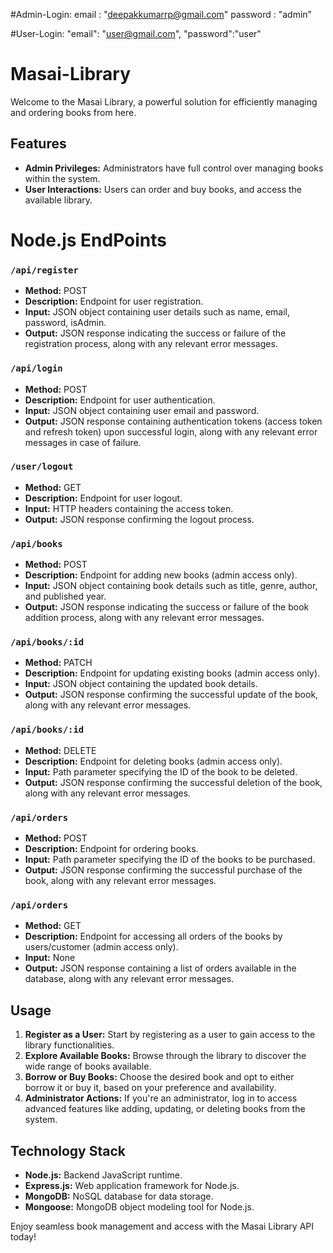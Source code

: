 
#Admin-Login:
  email : "deepakkumarrp@gmail.com"
  password : "admin"

#User-Login:
    "email": "user@gmail.com",
    "password":"user"

# Masai-Library

Welcome to the Masai Library, a powerful solution for efficiently managing and ordering books from here.

## Features

- **Admin Privileges:** Administrators have full control over managing books within the system.
- **User Interactions:** Users can order and buy books, and access the available library.

# Node.js EndPoints


### `/api/register`

- **Method:** POST
- **Description:** Endpoint for user registration.
- **Input:** JSON object containing user details such as name, email, password, isAdmin.
- **Output:** JSON response indicating the success or failure of the registration process, along with any relevant error messages.

### `/api/login`

- **Method:** POST
- **Description:** Endpoint for user authentication.
- **Input:** JSON object containing user email and password.
- **Output:** JSON response containing authentication tokens (access token and refresh token) upon successful login, along with any relevant error messages in case of failure.

### `/user/logout`

- **Method:** GET
- **Description:** Endpoint for user logout.
- **Input:** HTTP headers containing the access token.
- **Output:** JSON response confirming the logout process.

### `/api/books`

- **Method:** POST
- **Description:** Endpoint for adding new books (admin access only).
- **Input:** JSON object containing book details such as title, genre, author, and published year.
- **Output:** JSON response indicating the success or failure of the book addition process, along with any relevant error messages.

### `/api/books/:id`

- **Method:** PATCH
- **Description:** Endpoint for updating existing books (admin access only).
- **Input:** JSON object containing the updated book details.
- **Output:** JSON response confirming the successful update of the book, along with any relevant error messages.

### `/api/books/:id`

- **Method:** DELETE
- **Description:** Endpoint for deleting books (admin access only).
- **Input:** Path parameter specifying the ID of the book to be deleted.
- **Output:** JSON response confirming the successful deletion of the book, along with any relevant error messages.

### `/api/orders`

- **Method:** POST
- **Description:** Endpoint for ordering books.
- **Input:** Path parameter specifying the ID of the books to be purchased.
- **Output:** JSON response confirming the successful purchase of the book, along with any relevant error messages.

### `/api/orders`

- **Method:** GET
- **Description:** Endpoint for accessing all orders of the books by users/customer (admin access only).
- **Input:** None
- **Output:** JSON response containing a list of orders available in the database, along with any relevant error messages.

## Usage

1. **Register as a User:** Start by registering as a user to gain access to the library functionalities.
2. **Explore Available Books:** Browse through the library to discover the wide range of books available.
3. **Borrow or Buy Books:** Choose the desired book and opt to either borrow it or buy it, based on your preference and availability.
4. **Administrator Actions:** If you're an administrator, log in to access advanced features like adding, updating, or deleting books from the system.


## Technology Stack

- **Node.js:** Backend JavaScript runtime.
- **Express.js:** Web application framework for Node.js.
- **MongoDB:** NoSQL database for data storage.
- **Mongoose:** MongoDB object modeling tool for Node.js.

Enjoy seamless book management and access with the Masai Library API today!
